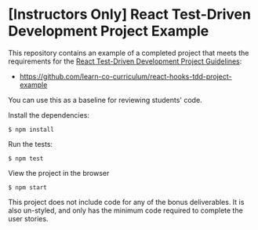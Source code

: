 # [Instructors Only] React Test-Driven Development Project Example

This repository contains an example of a completed project that meets the
requirements for the [React Test-Driven Development Project
Guidelines][project guidelines]:

- https://github.com/learn-co-curriculum/react-hooks-tdd-project-example

You can use this as a baseline for reviewing students' code.

Install the dependencies:

```console
$ npm install
```

Run the tests:

```console
$ npm test
```

View the project in the browser

```console
$ npm start
```

This project does not include code for any of the bonus deliverables. It is also
un-styled, and only has the minimum code required to complete the user stories.

[project guidelines]:
  https://github.com/learn-co-curriculum/react-hooks-tdd-project-guidelines
